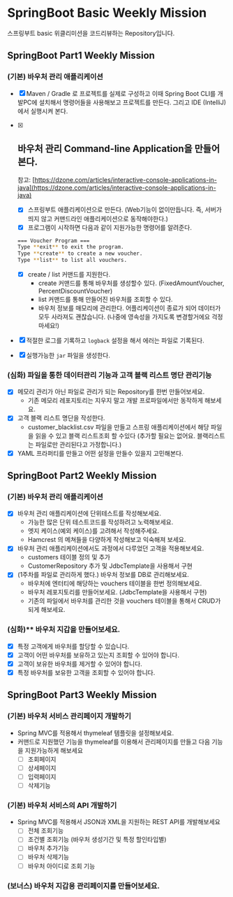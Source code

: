 # SpringBoot Basic Weekly Mission

스프링부트 basic 위클리미션을 코드리뷰하는 Repository입니다.

## SpringBoot Part1 Weekly Mission

### (기본) **바우처 관리 애플리케이션**

- [x] Maven / Gradle 로 프로젝트를 실제로 구성하고 이때 Spring Boot CLI를 개발PC에 설치해서 명령어들을 사용해보고 프로젝트를 만든다. 그리고 IDE (IntelliJ)에서 실행시켜
  본다.
- [x] 바우처 관리 Command-line Application을 만들어본다.
  -
  참고: [https://dzone.com/articles/interactive-console-applications-in-java](https://dzone.com/articles/interactive-console-applications-in-java)
    - [x]  스프링부트 애플리케이션으로 만든다. (Web기능이 없이만듭니다. 즉, 서버가 띄지 않고 커맨드라인 애플리케이션으로 동작해야한다.)
    - [x]  프로그램이 시작하면 다음과 같이 지원가능한 명령어를 알려준다.

  ```bash
  === Voucher Program ===
  Type **exit** to exit the program.
  Type **create** to create a new voucher.
  Type **list** to list all vouchers.
  ```

    - [x]  create / list 커맨드를 지원한다.
        - create 커맨드를 통해 바우처를 생성할수 있다. (FixedAmountVoucher, PercentDiscountVoucher)
        - list 커맨드를 통해 만들어진 바우처를 조회할 수 있다.
        - 바우처 정보를 매모리에 관리한다. 어플리케이션이 종료가 되어 데이터가 모두 사라져도 괜찮습니다. (나중에 영속성을 가지도록 변경할거에요 걱정마세요!)
- [x]  적절한 로그를 기록하고 `logback` 설정을 해서 에러는 파일로 기록된다.
- [x]  실행가능한 `jar` 파일을 생성한다.

### (심화) 파일을 통한 데이터관리 기능과 고객 블랙 리스트 명단 관리기능

- [x]  메모리 관리가 아닌 파일로 관리가 되는 Repository를 한번 만들어보세요.
    - 기존 메모리 레포지토리는 지우지 말고 개발 프로파일에서만 동작하게 해보세요.
- [x]  고객 블랙 리스트 명단을 작성한다.
    - customer_blacklist.csv 파일을 만들고 스프링 애플리케이션에서 해당 파일을 읽을 수 있고 블랙 리스트조회 할 수있다 (추가할 필요는 없어요. 블랙리스트는 파일로만 관리된다고 가정합니다.)
- [x]  YAML 프라퍼티를 만들고 어떤 설정을 만들수 있을지 고민해본다.

## SpringBoot Part2 Weekly Mission

### **(기본)** **바우처 관리 애플리케이션**

- [x]  바우처 관리 애플리케이션에 단위테스트를 작성해보세요.
    - 가능한 많은 단위 테스트코드를 작성하려고 노력해보세요.
    - 엣지 케이스(예외 케이스)를 고려해서 작성해주세요.
    - Hamcrest 의 메쳐들을 다양하게 작성해보고 익숙해져 보세요.
- [x]  바우처 관리 애플리케이션에서도 과정에서 다루었던 고객을 적용해보세요.
    - customers 테이블 정의 및 추가
    - CustomerRepository 추가 및 JdbcTemplate을 사용해서 구현
- [x]  (1주차를 파일로 관리하게 했다.) 바우처 정보를 DB로 관리해보세요.
    - 바우처에 엔터티에 해당하는 vouchers 테이블을 한번 정의해보세요.
    - 바우처 레포지토리를 만들어보세요. (JdbcTemplate을 사용해서 구현)
    - 기존의 파일에서 바우처를 관리한 것을 vouchers 테이블을 통해서 CRUD가 되게 해보세요.

### (심화)** **바우처 지갑을 만들어보세요.**

- [x] 특정 고객에게 바우처를 할당할 수 있습니다.
- [x] 고객이 어떤 바우처를 보유하고 있는지 조회할 수 있어야 합니다.
- [x] 고객이 보유한 바우처를 제거할 수 있어야 합니다.
- [x] 특정 바우처를 보유한 고객을 조회할 수 있어야 합니다.

## SpringBoot Part3 Weekly Mission

### **(기본) 바우처 서비스 관리페이지 개발하기**

- Spring MVC를 적용해서 thymeleaf 템플릿을 설정해보세요.
- 커맨드로 지원했던 기능을 thymeleaf를 이용해서 관리페이지를 만들고 다음 기능을 지원가능하게 해보세요
    - [ ]  조회페이지
    - [ ]  상세페이지
    - [ ]  입력페이지
    - [ ]  삭제기능

### **(기본) 바우처 서비스의 API 개발하기**

- Spring MVC를 적용해서 JSON과 XML을 지원하는 REST API를 개발해보세요
    - [ ]  전체 조회기능
    - [ ]  조건별 조회기능 (바우처 생성기간 및 특정 할인타입별)
    - [ ]  바우처 추가기능
    - [ ]  바우처 삭제기능
    - [ ]  바우처 아이디로 조회 기능

### **(보너스) 바우처 지갑용 관리페이지를 만들어보세요.**
